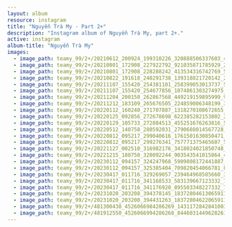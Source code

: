 ```yaml
---
layout: album
resource: instagram
title: "Nguyễn Trà My - Part 2+"
description: "Instagram album of Nguyễn Trà My, part 2+."
active: instagram
album-title: "Nguyễn Trà My"
images:
  - image_path: teamy_99/2+/20210612_200924_199310226_320888506337603_4877512718899594590_n.jpg
  - image_path: teamy_99/2+/20210801_172908_227922792_921035871785929_2566724827354120780_n.jpg
  - image_path: teamy_99/2+/20210801_172908_228288242_413534316742769_592335923974984156_n.jpg
  - image_path: teamy_99/2+/20210822_191618_240291738_139318821720142_2269613601986096284_n.jpg
  - image_path: teamy_99/2+/20211107_155420_254381101_258399053013737_5457998419343981282_n.jpg
  - image_path: teamy_99/2+/20211107_155420_254677856_1074861303274975_4832007630213878821_n.jpg
  - image_path: teamy_99/2+/20211204_200150_262867568_449219159895999_9004391712341751744_n.jpg
  - image_path: teamy_99/2+/20211212_183109_265676505_224859006348199_3425817343967044420_n.jpg
  - image_path: teamy_99/2+/20220112_160240_271707887_1318270108672655_4404170781489609490_n.jpg
  - image_path: teamy_99/2+/20220125_092856_272678698_622385282153802_2408884184207238881_n.jpg
  - image_path: teamy_99/2+/20220129_105733_272804513_455251676263816_5040509844792611170_n.jpg
  - image_path: teamy_99/2+/20220512_140758_280592031_2790688014567728_6434156344580741340_n.jpg
  - image_path: teamy_99/2+/20220812_095217_299040616_1761501630850471_696608650075257780_n.jpg
  - image_path: teamy_99/2+/20220812_095217_299276341_757771375465607_5367028611971994574_n.jpg
  - image_path: teamy_99/2+/20221127_002510_316982176_3418024021850748_5653013228568905901_n.jpg
  - image_path: teamy_99/2+/20221215_180750_320092244_903543541015864_4503261049989364961_n.jpg
  - image_path: teamy_99/2+/20230112_094157_324247968_5909808172441887_8123389197031889586_n.jpg
  - image_path: teamy_99/2+/20230112_094157_325385404_709820454066781_843217149723947164_n.jpg
  - image_path: teamy_99/2+/20230417_011716_329269057_239464968585660_3668999877942589927_n.jpg
  - image_path: teamy_99/2+/20230417_011716_341168533_583139667123332_7926358147292649923_n.jpg
  - image_path: teamy_99/2+/20230417_011716_341176920_895503348227332_7853809686874688486_n.jpg
  - image_path: teamy_99/2+/20231020_203208_394378145_18372804613065911_787912862516224087_n.jpg
  - image_path: teamy_99/2+/20231020_203208_394431263_18372804622065911_3753407024704094027_n.jpg
  - image_path: teamy_99/2+/481300438_4526066984286269_1431172842841003350_n.jpg
  - image_path: teamy_99/2+/481912550_4526066994286268_8446031449628261758_n.jpg
---
```

